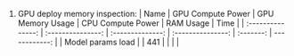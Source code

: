 1. GPU deploy memory inspection:
| Name              | GPU Compute Power | GPU Memory Usage | CPU Compute Power | RAM Usage | Time          |
| :---------------: | :---------------: | :--------------: | :---------------: | :-------: | ------------: |
| Model params load |                   | 441              |                   |           |               |
